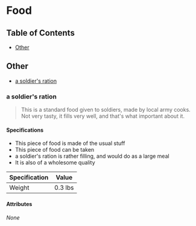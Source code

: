 # Food

## Table of Contents

* [Other](#other)

## Other

* [a soldier's ration](#a-soldiers-ration)

### a soldier's ration

> This is a standard food given to soldiers, made by local army cooks. Not
> very tasty, it fills very well, and that's what important about it.

#### Specifications

* This piece of food is made of the usual stuff
* This piece of food can be taken
* a soldier's ration is rather filling, and would do as a large meal
* It is also of a wholesome quality

| Specification | Value   |
|---------------|---------|
| Weight        | 0.3 lbs |

#### Attributes

*None*
